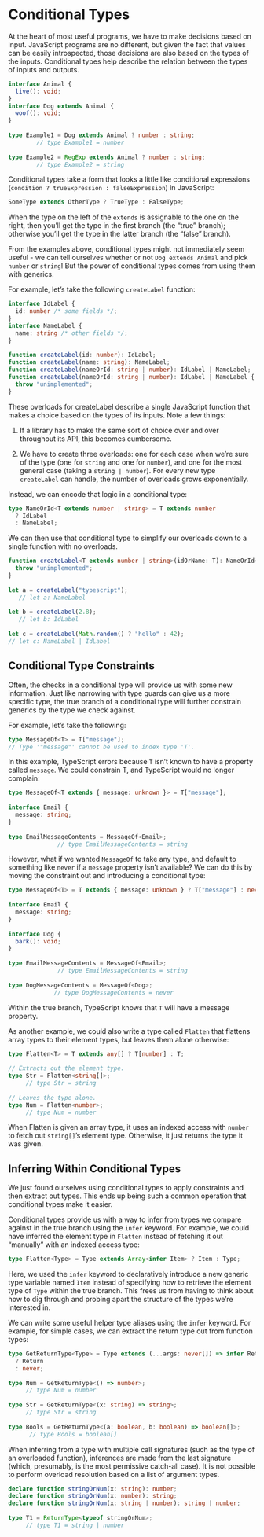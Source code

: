 # Conditional Types

At the heart of most useful programs, we have to make decisions based on input. JavaScript programs are no different, but given the fact that values can be easily introspected, those decisions are also based on the types of the inputs. Conditional types help describe the relation between the types of inputs and outputs.

```ts
interface Animal {
  live(): void;
}
interface Dog extends Animal {
  woof(): void;
}
 
type Example1 = Dog extends Animal ? number : string;
        // type Example1 = number
 
type Example2 = RegExp extends Animal ? number : string;
        // type Example2 = string
```

Conditional types take a form that looks a little like conditional expressions (`condition ? trueExpression : falseExpression`) in JavaScript:

```ts
SomeType extends OtherType ? TrueType : FalseType;
```

When the type on the left of the `extends` is assignable to the one on the right, then you’ll get the type in the first branch (the “true” branch); otherwise you’ll get the type in the latter branch (the “false” branch).

From the examples above, conditional types might not immediately seem useful - we can tell ourselves whether or not `Dog extends Animal` and pick `number` or `string`! But the power of conditional types comes from using them with generics.

For example, let’s take the following `createLabel` function:

```ts
interface IdLabel {
  id: number /* some fields */;
}
interface NameLabel {
  name: string /* other fields */;
}
 
function createLabel(id: number): IdLabel;
function createLabel(name: string): NameLabel;
function createLabel(nameOrId: string | number): IdLabel | NameLabel;
function createLabel(nameOrId: string | number): IdLabel | NameLabel {
  throw "unimplemented";
}
```

These overloads for createLabel describe a single JavaScript function that makes a choice based on the types of its inputs. Note a few things:

1. If a library has to make the same sort of choice over and over throughout its API, this becomes cumbersome.

2. We have to create three overloads: one for each case when we’re sure of the type (one for `string` and one for `number`), and one for the most general case (taking a `string | number`). For every new type `createLabel` can handle, the number of overloads grows exponentially.

Instead, we can encode that logic in a conditional type:

```ts
type NameOrId<T extends number | string> = T extends number
  ? IdLabel
  : NameLabel;
```

We can then use that conditional type to simplify our overloads down to a single function with no overloads.

```ts
function createLabel<T extends number | string>(idOrName: T): NameOrId<T> {
  throw "unimplemented";
}
 
let a = createLabel("typescript");
   // let a: NameLabel
 
let b = createLabel(2.8);
   // let b: IdLabel
 
let c = createLabel(Math.random() ? "hello" : 42);
// let c: NameLabel | IdLabel
```

## Conditional Type Constraints

Often, the checks in a conditional type will provide us with some new information. Just like narrowing with type guards can give us a more specific type, the true branch of a conditional type will further constrain generics by the type we check against.

For example, let’s take the following:

```ts
type MessageOf<T> = T["message"];
// Type '"message"' cannot be used to index type 'T'.
```

In this example, TypeScript errors because `T` isn’t known to have a property called `message`. We could constrain T, and TypeScript would no longer complain:

```ts
type MessageOf<T extends { message: unknown }> = T["message"];
 
interface Email {
  message: string;
}
 
type EmailMessageContents = MessageOf<Email>;
              // type EmailMessageContents = string
```

However, what if we wanted `MessageOf` to take any type, and default to something like `never` if a `message` property isn’t available? We can do this by moving the constraint out and introducing a conditional type:

```ts
type MessageOf<T> = T extends { message: unknown } ? T["message"] : never;
 
interface Email {
  message: string;
}
 
interface Dog {
  bark(): void;
}
 
type EmailMessageContents = MessageOf<Email>;
              // type EmailMessageContents = string
 
type DogMessageContents = MessageOf<Dog>;
             // type DogMessageContents = never
```

Within the true branch, TypeScript knows that `T` will have a message property.

As another example, we could also write a type called `Flatten` that flattens array types to their element types, but leaves them alone otherwise:

```ts
type Flatten<T> = T extends any[] ? T[number] : T;
 
// Extracts out the element type.
type Str = Flatten<string[]>;
     // type Str = string
 
// Leaves the type alone.
type Num = Flatten<number>;
     // type Num = number
```

When Flatten is given an array type, it uses an indexed access with `number` to fetch out `string[]`’s element type. Otherwise, it just returns the type it was given.

## Inferring Within Conditional Types

We just found ourselves using conditional types to apply constraints and then extract out types. This ends up being such a common operation that conditional types make it easier.

Conditional types provide us with a way to infer from types we compare against in the true branch using the `infer` keyword. For example, we could have inferred the element type in `Flatten` instead of fetching it out “manually” with an indexed access type:

```ts
type Flatten<Type> = Type extends Array<infer Item> ? Item : Type;
```

Here, we used the `infer` keyword to declaratively introduce a new generic type variable named `Item` instead of specifying how to retrieve the element type of `Type` within the true branch. This frees us from having to think about how to dig through and probing apart the structure of the types we’re interested in.

We can write some useful helper type aliases using the `infer` keyword. For example, for simple cases, we can extract the return type out from function types:

```ts
type GetReturnType<Type> = Type extends (...args: never[]) => infer Return
  ? Return
  : never;
 
type Num = GetReturnType<() => number>;
     // type Num = number
 
type Str = GetReturnType<(x: string) => string>;
     // type Str = string
 
type Bools = GetReturnType<(a: boolean, b: boolean) => boolean[]>;
      // type Bools = boolean[]
```

When inferring from a type with multiple call signatures (such as the type of an overloaded function), inferences are made from the last signature (which, presumably, is the most permissive catch-all case). It is not possible to perform overload resolution based on a list of argument types.

```ts
declare function stringOrNum(x: string): number;
declare function stringOrNum(x: number): string;
declare function stringOrNum(x: string | number): string | number;
 
type T1 = ReturnType<typeof stringOrNum>;
     // type T1 = string | number
```